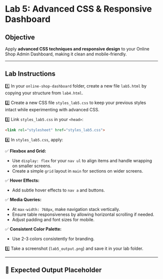 # Lab 5: Advanced CSS & Responsive Dashboard

## Objective

Apply **advanced CSS techniques and responsive design** to your Online Shop Admin Dashboard, making it clean and mobile-friendly.

---

## Lab Instructions

1️⃣ In your `online-shop-dashboard` folder, create a new file `lab5.html` by copying your structure from `lab4.html`.

2️⃣ Create a new CSS file `styles_lab5.css` to keep your previous styles intact while experimenting with advanced CSS.

3️⃣ Link `styles_lab5.css` in your `<head>`:

```html
<link rel="stylesheet" href="styles_lab5.css">
```

4️⃣ In `styles_lab5.css`, apply:

✅ **Flexbox and Grid:**

- Use `display: flex` for your `nav ul` to align items and handle wrapping on smaller screens.
- Create a simple `grid` layout in `main` for sections on wider screens.

✅ **Hover Effects:**

- Add subtle hover effects to `nav a` and buttons.

✅ **Media Queries:**

- At `max-width: 768px`, make navigation stack vertically.
- Ensure table responsiveness by allowing horizontal scrolling if needed.
- Adjust padding and font sizes for mobile.

✅ **Consistent Color Palette:**

- Use 2-3 colors consistently for branding.

5️⃣ Take a screenshot (`lab5_output.png`) and save it in your lab folder.

---

## 📌 Expected Output Placeholder